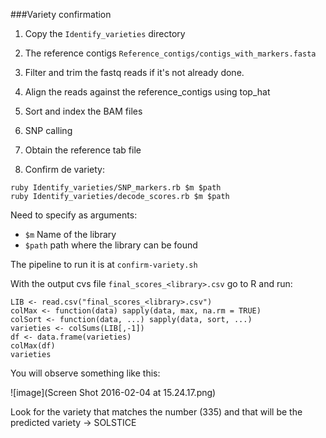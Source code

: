 ###Variety confirmation

1. Copy the ```Identify_varieties``` directory

2. The reference contigs ```Reference_contigs/contigs_with_markers.fasta```

3. Filter and trim the fastq reads if it's not already done. 
4. Align the reads against the reference_contigs using top_hat
5. Sort and index the BAM files
6. SNP calling
7. Obtain the reference tab file
8. Confirm de variety:

```
ruby Identify_varieties/SNP_markers.rb $m $path
ruby Identify_varieties/decode_scores.rb $m $path
```

Need to specify as arguments: 

- ```$m``` Name of the library 
- ```$path``` path where the library can be found


The pipeline to run it is at
```confirm-variety.sh```



With the output cvs file ```final_scores_<library>.csv``` go to R and run:

```
LIB <- read.csv("final_scores_<library>.csv")
colMax <- function(data) sapply(data, max, na.rm = TRUE)
colSort <- function(data, ...) sapply(data, sort, ...)
varieties <- colSums(LIB[,-1])
df <- data.frame(varieties)
colMax(df)
varieties
```

You will observe something like this:

![image](Screen Shot 2016-02-04 at 15.24.17.png)


Look for the variety that matches the number (335) and that will be the predicted variety -> SOLSTICE
